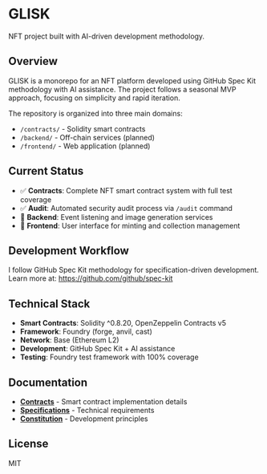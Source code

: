 # GLISK

NFT project built with AI-driven development methodology.

## Overview

GLISK is a monorepo for an NFT platform developed using GitHub Spec Kit methodology with AI assistance. The project follows a seasonal MVP approach, focusing on simplicity and rapid iteration.

The repository is organized into three main domains:
- `/contracts/` - Solidity smart contracts
- `/backend/` - Off-chain services (planned)
- `/frontend/` - Web application (planned)

## Current Status

- ✅ **Contracts**: Complete NFT smart contract system with full test coverage
- ✅ **Audit**: Automated security audit process via `/audit` command
- 🚧 **Backend**: Event listening and image generation services
- 🚧 **Frontend**: User interface for minting and collection management

## Development Workflow

I follow GitHub Spec Kit methodology for specification-driven development. Learn more at: https://github.com/github/spec-kit

## Technical Stack

- **Smart Contracts**: Solidity ^0.8.20, OpenZeppelin Contracts v5
- **Framework**: Foundry (forge, anvil, cast)
- **Network**: Base (Ethereum L2)
- **Development**: GitHub Spec Kit + AI assistance
- **Testing**: Foundry test framework with 100% coverage

## Documentation

- **[Contracts](contracts/README.md)** - Smart contract implementation details
- **[Specifications](specs/001-full-smart-contract/spec.md)** - Technical requirements
- **[Constitution](.specify/memory/constitution.md)** - Development principles

## License

MIT
